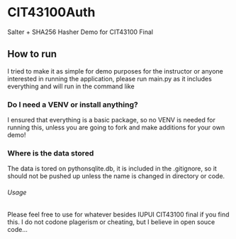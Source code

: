 # CIT43100Auth
Salter + SHA256 Hasher Demo for CIT43100 Final

## How to run
I tried to make it as simple for demo purposes for the instructor or anyone interested in running the application,
please run main.py as it includes everything and will run in the command like

### Do I need a VENV or install anything?
I ensured that everything is a basic package, so no VENV is needed for running this, unless you are going to fork and make additions for your own demo!

### Where is the data stored
The data is tored on pythonsqlite.db, it is included in the .gitignore, so it should not be pushed up unless the name is changed in directory or code.

###### Usage
Please feel free to use for whatever besides IUPUI CIT43100 final if you find this. I do not codone plagerism or cheating, but I believe in open souce code...
